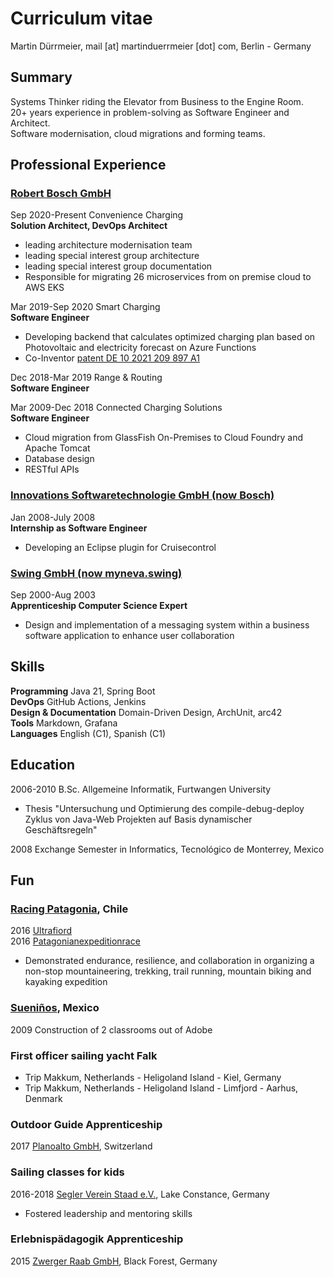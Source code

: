 # Curriculum vitae

Martin Dürrmeier, mail [at] martinduerrmeier [dot] com, Berlin - Germany

## Summary

Systems Thinker riding the Elevator from Business to the Engine Room.  
20+ years experience in problem-solving as Software Engineer and Architect.  
Software modernisation, cloud migrations and forming teams.

## Professional Experience

### [Robert Bosch GmbH](https://bosch.com/)  

Sep 2020-Present Convenience Charging  
**Solution Architect, DevOps Architect**  

- leading architecture modernisation team
- leading special interest group architecture
- leading special interest group documentation
- Responsible for migrating 26 microservices from on premise cloud to AWS EKS

Mar 2019-Sep 2020 Smart Charging  
**Software Engineer**

- Developing backend that calculates optimized charging plan based on Photovoltaic and electricity forecast on Azure Functions
- Co-Inventor [patent DE 10 2021 209 897 A1](https://patentimages.storage.googleapis.com/55/a7/89/39a10aac7b8d5c/DE102021209897A1.pdf)

Dec 2018-Mar 2019 Range & Routing  
**Software Engineer**  

Mar 2009-Dec 2018 Connected Charging Solutions  
**Software Engineer**

- Cloud migration from GlassFish On-Premises to Cloud Foundry and Apache Tomcat
- Database design
- RESTful APIs

### [Innovations Softwaretechnologie GmbH (now Bosch)](https://bosch.io/)

Jan 2008-July 2008  
**Internship as Software Engineer**  

- Developing an Eclipse plugin for Cruisecontrol

### [Swing GmbH (now myneva.swing)](https://myneva.eu)

Sep 2000-Aug 2003  
**Apprenticeship Computer Science Expert**

- Design and implementation of a messaging system within a business software application to enhance user collaboration

## Skills

**Programming** Java 21, Spring Boot  
**DevOps** GitHub Actions, Jenkins  
**Design & Documentation** Domain-Driven Design, ArchUnit, arc42  
**Tools** Markdown, Grafana  
**Languages** English (C1), Spanish (C1)

## Education

2006-2010 B.Sc. Allgemeine Informatik, Furtwangen University  

- Thesis "Untersuchung und Optimierung des compile-debug-deploy Zyklus von Java-Web Projekten auf Basis dynamischer Geschäftsregeln"

2008 Exchange Semester in Informatics, Tecnológico de Monterrey, Mexico

## Fun

### [Racing Patagonia](https://www.racingpatagonia.com/), Chile

2016 [Ultrafiord](https://ultrafiord.com)  
2016 [Patagonianexpeditionrace](https://patagonianexpeditionrace.com)

- Demonstrated endurance, resilience, and collaboration in organizing a non-stop mountaineering, trekking, trail running, mountain biking and kayaking expedition

### [Sueniños](https://sueninos.org), Mexico  

2009 Construction of 2 classrooms out of Adobe

### First officer sailing yacht Falk

- Trip Makkum, Netherlands - Heligoland Island - Kiel, Germany
- Trip Makkum, Netherlands - Heligoland Island - Limfjord - Aarhus, Denmark  

### Outdoor Guide Apprenticeship  

2017 [Planoalto GmbH](https://planoalto.ch/), Switzerland  

### Sailing classes for kids

2016-2018 [Segler Verein Staad e.V.](http://www.segler-verein-staad.de/), Lake Constance, Germany  

- Fostered leadership and mentoring skills

### Erlebnispädagogik Apprenticeship

2015 [Zwerger Raab GmbH](https://www.zwerger-raab.de/), Black Forest, Germany

